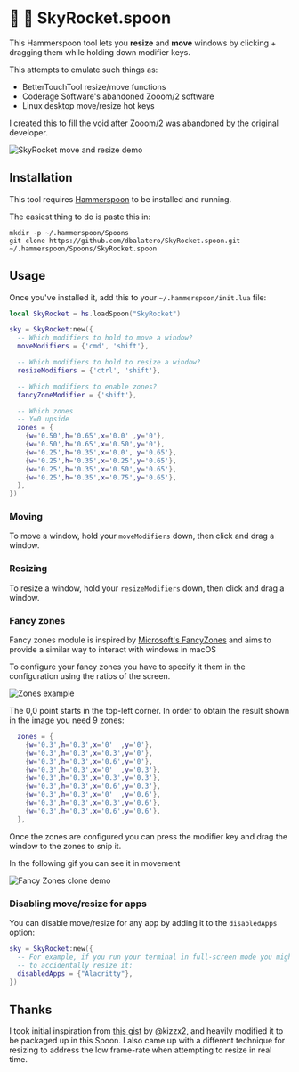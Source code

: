 # 🌄 🚀 SkyRocket.spoon

This Hammerspoon tool lets you **resize** and **move** windows by clicking + dragging them while holding down modifier keys.

This attempts to emulate such things as:

* BetterTouchTool resize/move functions
* Coderage Software's abandoned Zooom/2 software
* Linux desktop move/resize hot keys

I created this to fill the void after Zooom/2 was abandoned by the original developer.

<img alt="SkyRocket move and resize demo" src="https://github.com/dbalatero/SkyRocket.spoon/raw/master/doc/demo.gif" />

## Installation

This tool requires [Hammerspoon](https://www.hammerspoon.org/) to be installed and running.

The easiest thing to do is paste this in:

```
mkdir -p ~/.hammerspoon/Spoons
git clone https://github.com/dbalatero/SkyRocket.spoon.git ~/.hammerspoon/Spoons/SkyRocket.spoon
```

## Usage

Once you've installed it, add this to your `~/.hammerspoon/init.lua` file:

```lua
local SkyRocket = hs.loadSpoon("SkyRocket")

sky = SkyRocket:new({
  -- Which modifiers to hold to move a window?
  moveModifiers = {'cmd', 'shift'},

  -- Which modifiers to hold to resize a window?
  resizeModifiers = {'ctrl', 'shift'},

  -- Which modifiers to enable zones?
  fancyZoneModifier = {'shift'},

  -- Which zones
  -- Y=0 upside
  zones = {
    {w='0.50',h='0.65',x='0.0' ,y='0'},
    {w='0.50',h='0.65',x='0.50',y='0'},
    {w='0.25',h='0.35',x='0.0', y='0.65'},
    {w='0.25',h='0.35',x='0.25',y='0.65'},
    {w='0.25',h='0.35',x='0.50',y='0.65'},
    {w='0.25',h='0.35',x='0.75',y='0.65'},
  },
})
```

### Moving

To move a window, hold your `moveModifiers` down, then click and drag a window.

### Resizing

To resize a window, hold your `resizeModifiers` down, then click and drag a window.

### Fancy zones

Fancy zones module is inspired by [Microsoft's FancyZones](https://docs.microsoft.com/en-gb/windows/powertoys/fancyzones) and aims to provide a similar way to interact with windows in macOS

To configure your fancy zones you have to specify it them in the configuration using the ratios of the screen.

<img alt="Zones example" src="./raw/master/doc/zones.png" />

The 0,0 point starts in the top-left corner. In order to obtain the result shown in the image you need 9 zones:

```lua
  zones = {
    {w='0.3',h='0.3',x='0'  ,y='0'},
    {w='0.3',h='0.3',x='0.3',y='0'},
    {w='0.3',h='0.3',x='0.6',y='0'},
    {w='0.3',h='0.3',x='0'  ,y='0.3'},
    {w='0.3',h='0.3',x='0.3',y='0.3'},
    {w='0.3',h='0.3',x='0.6',y='0.3'},
    {w='0.3',h='0.3',x='0'  ,y='0.6'},
    {w='0.3',h='0.3',x='0.3',y='0.6'},
    {w='0.3',h='0.3',x='0.6',y='0.6'},
  },
```

Once the zones are configured you can press the modifier key and drag the window to the zones to snip it.

In the following gif you can see it in movement

<img alt="Fancy Zones clone demo" src="./raw/master/doc/zones.gif" />

### Disabling move/resize for apps

You can disable move/resize for any app by adding it to the `disabledApps` option:

```lua
sky = SkyRocket:new({
  -- For example, if you run your terminal in full-screen mode you might not
  -- to accidentally resize it:
  disabledApps = {"Alacritty"},
})
```

## Thanks

I took initial inspiration from [this gist](https://gist.github.com/kizzx2/e542fa74b80b7563045a) by @kizzx2, and heavily modified it to be packaged up in this Spoon. I also came up with a different technique for resizing to address the low frame-rate when attempting to resize in real time.
